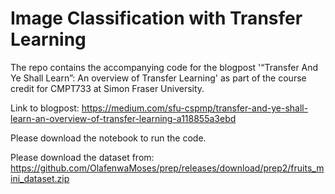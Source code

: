 # Image Classification with Transfer Learning


The repo contains the accompanying code for the blogpost '“Transfer And Ye Shall Learn”: An overview of Transfer Learning' as part of the course credit for CMPT733 at Simon Fraser University.

Link to blogpost: https://medium.com/sfu-cspmp/transfer-and-ye-shall-learn-an-overview-of-transfer-learning-a118855a3ebd

Please download the notebook to run the code.

Please download the dataset from: https://github.com/OlafenwaMoses/prep/releases/download/prep2/fruits_mini_dataset.zip
